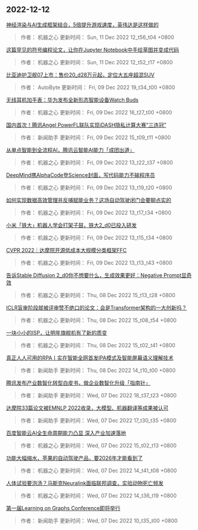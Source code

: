 
## 2022-12-12

 [神经渲染与AI生成框架结合，5倍提升游戏速度，英伟达是这样做的](https://www.jiqizhixin.com/articles/2022-12-11-2)

> 作者： 机器之心  更新时间： Sun, 11 Dec 2022 12_t56_t04 +0800

 [这篇罕见的符号编程论文，让你在Jupyter Notebook中手绘草图并变成代码](https://www.jiqizhixin.com/articles/2022-12-11)

> 作者： 机器之心  更新时间： Sun, 11 Dec 2022 12_t52_t17 +0800

 [比亚迪护卫舰07上市：售价20_d28万元起，定位大五座超混SUV](https://www.jiqizhixin.com/articles/2022-12-09-9)

> 作者： AutoByte  更新时间： Fri, 09 Dec 2022 19_t34_t00 +0800

 [无线耳机加手表：华为发布全新形态智能设备Watch Buds](https://www.jiqizhixin.com/articles/2022-12-09-8)

> 作者： 机器之心  更新时间： Fri, 09 Dec 2022 16_t27_t00 +0800

 [国内首次！腾讯Angel PowerFL联队实现iDASH隐私计算大赛“三连冠”](https://www.jiqizhixin.com/articles/2022-12-09-7)

> 作者： 新闻助手  更新时间： Fri, 09 Dec 2022 15_t09_t11 +0800

 [从单点智能到全流程AI，腾讯云智能AI能力「成团出道」](https://www.jiqizhixin.com/articles/2022-12-09-6)

> 作者： 机器之心  更新时间： Fri, 09 Dec 2022 13_t22_t37 +0800

 [DeepMind携AlphaCode登Science封面，写代码能力不输程序员](https://www.jiqizhixin.com/articles/2022-12-09-5)

> 作者： 机器之心  更新时间： Fri, 09 Dec 2022 13_t19_t20 +0800

 [如何实现数据高效管理并反哺赋能业务？这场自动驾驶闭门会要聊点实的](https://www.jiqizhixin.com/articles/2022-12-09-4)

> 作者： 机器之心  更新时间： Fri, 09 Dec 2022 13_t17_t34 +0800

 [​小米「铁大」机器人学会打架子鼓，铁大2_d0已投入研发](https://www.jiqizhixin.com/articles/2022-12-09-3)

> 作者： 机器之心  更新时间： Fri, 09 Dec 2022 13_t15_t34 +0800

 [CVPR 2022｜达摩院开源低成本大规模分类框架FFC](https://www.jiqizhixin.com/articles/2022-12-09-2)

> 作者： 机器之心  更新时间： Fri, 09 Dec 2022 13_t13_t43 +0800

 [告诉Stable Diffusion 2_d0你不想要什么，生成效果更好：Negative Prompt显奇效](https://www.jiqizhixin.com/articles/2022-12-08-4)

> 作者： 机器之心  更新时间： Thu, 08 Dec 2022 15_t13_t28 +0800

 [ICLR盲审阶段就被评审赞不绝口的论文：会是Transformer架构的一大创新吗？](https://www.jiqizhixin.com/articles/2022-12-08-3)

> 作者： 机器之心  更新时间： Thu, 08 Dec 2022 15_t08_t54 +0800

 [一块小小的ISP，让明年旗舰机有了新的质变](https://www.jiqizhixin.com/articles/2022-12-08-2)

> 作者： 机器之心  更新时间： Thu, 08 Dec 2022 15_t02_t41 +0800

 [真正人人可用的RPA丨实在智能全网首发IPA模式及智能屏幕语义理解技术](https://www.jiqizhixin.com/articles/2022-12-08)

> 作者： 新闻助手  更新时间： Thu, 08 Dec 2022 14_t10_t00 +0800

 [腾讯发布产业数智化转型白皮书，做企业数智化升级「指南针」](https://www.jiqizhixin.com/articles/2022-12-07-8)

> 作者： 新闻助手  更新时间： Wed, 07 Dec 2022 18_t37_t23 +0800

 [达摩院33篇论文被EMNLP 2022收录，大模型、机器翻译等成果被认可](https://www.jiqizhixin.com/articles/2022-12-07-7)

> 作者： 新闻助手  更新时间： Wed, 07 Dec 2022 17_t30_t35 +0800

 [百度智能云AI全生命周期能力凸显 深入产业加速落地](https://www.jiqizhixin.com/articles/2022-12-07-6)

> 作者： 机器之心  更新时间： Wed, 07 Dec 2022 15_t02_t13 +0800

 [功能大幅缩水，苹果的自动驾驶产品，要2026年才能看到了](https://www.jiqizhixin.com/articles/2022-12-07-5)

> 作者： 机器之心  更新时间： Wed, 07 Dec 2022 14_t41_t08 +0800

 [人体试验要泡汤？马斯克Neuralink面临联邦调查，实验动物死亡频发](https://www.jiqizhixin.com/articles/2022-12-07-4)

> 作者： 机器之心  更新时间： Wed, 07 Dec 2022 14_t36_t19 +0800

 [第一届Learning on Graphs Conference即将举行](https://www.jiqizhixin.com/articles/2022-12-07-2)

> 作者： 新闻助手  更新时间： Wed, 07 Dec 2022 10_t35_t00 +0800
